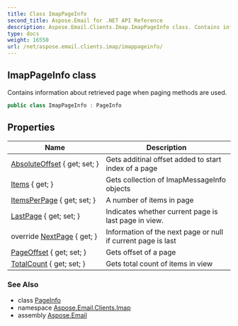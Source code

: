 ```yaml
---
title: Class ImapPageInfo
second_title: Aspose.Email for .NET API Reference
description: Aspose.Email.Clients.Imap.ImapPageInfo class. Contains information about retrieved page when paging methods are used
type: docs
weight: 16550
url: /net/aspose.email.clients.imap/imappageinfo/
---
```

## ImapPageInfo class

Contains information about retrieved page when paging methods are used.

```csharp
public class ImapPageInfo : PageInfo
```

## Properties

| Name | Description |
| --- | --- |
| [AbsoluteOffset](../../aspose.email.clients/pageinfo/absoluteoffset/) { get; set; } | Gets additinal offset added to start index of a page |
| [Items](../../aspose.email.clients.imap/imappageinfo/items/) { get; } | Gets collection of ImapMessageInfo objects |
| [ItemsPerPage](../../aspose.email.clients/pageinfo/itemsperpage/) { get; set; } | A number of items in page |
| [LastPage](../../aspose.email.clients/pageinfo/lastpage/) { get; set; } | Indicates whether current page is last page in view. |
| override [NextPage](../../aspose.email.clients.imap/imappageinfo/nextpage/) { get; } | Information of the next page or null if current page is last |
| [PageOffset](../../aspose.email.clients/pageinfo/pageoffset/) { get; set; } | Gets offset of a page |
| [TotalCount](../../aspose.email.clients/pageinfo/totalcount/) { get; set; } | Gets total count of items in view |

### See Also

* class [PageInfo](../../aspose.email.clients/pageinfo/)
* namespace [Aspose.Email.Clients.Imap](../../aspose.email.clients.imap/)
* assembly [Aspose.Email](../../)


